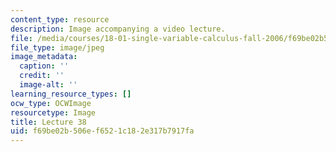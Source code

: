 ```yaml
---
content_type: resource
description: Image accompanying a video lecture.
file: /media/courses/18-01-single-variable-calculus-fall-2006/f69be02b506ef6521c182e317b7917fa_lec38.jpg
file_type: image/jpeg
image_metadata:
  caption: ''
  credit: ''
  image-alt: ''
learning_resource_types: []
ocw_type: OCWImage
resourcetype: Image
title: Lecture 38
uid: f69be02b-506e-f652-1c18-2e317b7917fa
---
```


